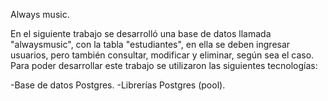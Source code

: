 Always music.

En el siguiente trabajo se desarrolló una base de datos llamada "alwaysmusic", con la tabla "estudiantes", en ella se deben ingresar usuarios, pero también consultar, modificar y eliminar, según sea el caso.
Para poder desarrollar este trabajo se utilizaron las siguientes tecnologías:

-Base de datos Postgres.
-Librerías Postgres (pool).